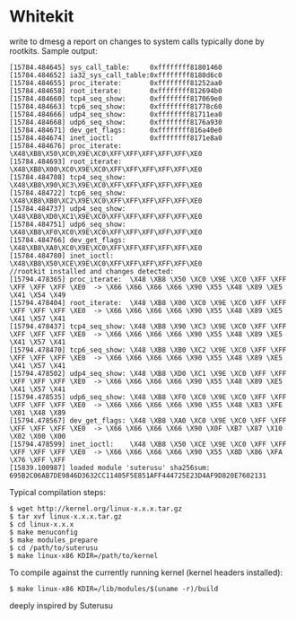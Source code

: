 Whitekit
========
write to dmesg a report on changes to system calls typically done by rootkits. Sample output:

    [15784.484645] sys_call_table:     0xffffffff81801460
    [15784.484652] ia32_sys_call_table:0xffffffff8180d6c0
    [15784.484655] proc_iterate:       0xffffffff81252aa0
    [15784.484658] root_iterate:       0xffffffff812694b0
    [15784.484660] tcp4_seq_show:      0xffffffff817069e0
    [15784.484663] tcp6_seq_show:      0xffffffff81778c60
    [15784.484666] udp4_seq_show:      0xffffffff81711ea0
    [15784.484668] udp6_seq_show:      0xffffffff8176a930
    [15784.484671] dev_get_flags:      0xffffffff816a40e0
    [15784.484674] inet_ioctl:         0xffffffff8171e8a0
    [15784.484676] proc_iterate:  \X48\XB8\X50\XC0\X9E\XC0\XFF\XFF\XFF\XFF\XFF\XE0
    [15784.484693] root_iterate:  \X48\XB8\X00\XC0\X9E\XC0\XFF\XFF\XFF\XFF\XFF\XE0
    [15784.484708] tcp4_seq_show: \X48\XB8\X90\XC3\X9E\XC0\XFF\XFF\XFF\XFF\XFF\XE0
    [15784.484722] tcp6_seq_show: \X48\XB8\XB0\XC2\X9E\XC0\XFF\XFF\XFF\XFF\XFF\XE0
    [15784.484737] udp4_seq_show: \X48\XB8\XD0\XC1\X9E\XC0\XFF\XFF\XFF\XFF\XFF\XE0
    [15784.484751] udp6_seq_show: \X48\XB8\XF0\XC0\X9E\XC0\XFF\XFF\XFF\XFF\XFF\XE0
    [15784.484766] dev_get_flags: \X48\XB8\XA0\XC0\X9E\XC0\XFF\XFF\XFF\XFF\XFF\XE0
    [15784.484780] inet_ioctl:    \X48\XB8\X50\XCE\X9E\XC0\XFF\XFF\XFF\XFF\XFF\XE0
    //rootkit installed and changes detected:
    [15794.478365] proc_iterate:  \X48 \XB8 \X50 \XC0 \X9E \XC0 \XFF \XFF \XFF \XFF \XFF \XE0  -> \X66 \X66 \X66 \X66 \X90 \X55 \X48 \X89 \XE5 \X41 \X54 \X49
    [15794.478404] root_iterate:  \X48 \XB8 \X00 \XC0 \X9E \XC0 \XFF \XFF \XFF \XFF \XFF \XE0  -> \X66 \X66 \X66 \X66 \X90 \X55 \X48 \X89 \XE5 \X41 \X57 \X41
    [15794.478437] tcp4_seq_show: \X48 \XB8 \X90 \XC3 \X9E \XC0 \XFF \XFF \XFF \XFF \XFF \XE0  -> \X66 \X66 \X66 \X66 \X90 \X55 \X48 \X89 \XE5 \X41 \X57 \X41
    [15794.478470] tcp6_seq_show: \X48 \XB8 \XB0 \XC2 \X9E \XC0 \XFF \XFF \XFF \XFF \XFF \XE0  -> \X66 \X66 \X66 \X66 \X90 \X55 \X48 \X89 \XE5 \X41 \X57 \X41
    [15794.478502] udp4_seq_show: \X48 \XB8 \XD0 \XC1 \X9E \XC0 \XFF \XFF \XFF \XFF \XFF \XE0  -> \X66 \X66 \X66 \X66 \X90 \X55 \X48 \X89 \XE5 \X41 \X57 \X41
    [15794.478535] udp6_seq_show: \X48 \XB8 \XF0 \XC0 \X9E \XC0 \XFF \XFF \XFF \XFF \XFF \XE0  -> \X66 \X66 \X66 \X66 \X90 \X55 \X48 \X83 \XFE \X01 \X48 \X89
    [15794.478567] dev_get_flags: \X48 \XB8 \XA0 \XC0 \X9E \XC0 \XFF \XFF \XFF \XFF \XFF \XE0  -> \X66 \X66 \X66 \X66 \X90 \X0F \XB7 \X87 \X10 \X02 \X00 \X00
    [15794.478599] inet_ioctl:    \X48 \XB8 \X50 \XCE \X9E \XC0 \XFF \XFF \XFF \XFF \XFF \XE0  -> \X66 \X66 \X66 \X66 \X90 \X55 \X8D \X86 \XFA \X76 \XFF \XFF
    [15839.100987] loaded module 'suterusu' sha256sum: 695B2C06AB7DE9846D3632CC11405F5E851AFF444725E23D4AF9D820E7602131
                                                          

Typical compilation steps:

    $ wget http://kernel.org/linux-x.x.x.tar.gz
    $ tar xvf linux-x.x.x.tar.gz
    $ cd linux-x.x.x
    $ make menuconfig
    $ make modules_prepare
    $ cd /path/to/suterusu
    $ make linux-x86 KDIR=/path/to/kernel


To compile against the currently running kernel (kernel headers installed):

    $ make linux-x86 KDIR=/lib/modules/$(uname -r)/build

deeply inspired by Suterusu
